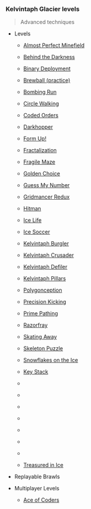 ### Kelvintaph Glacier levels

> Advanced techniques

+ Levels
    + [Almost Perfect Minefield](510-Almost_Perfect_Minefield/)
    + [Behind the Darkness](507-Behind_the_Darkness/)
    + [Binary Deployment](495-Binary_Deployment/)
    + [Brewball (practice)](487-Brewball/)
    + [Bombing Run](489-Bombing_Run/)
    + [Circle Walking](483-Circle_Walking/)
    + [Coded Orders](496-Coded_Orders/)
    + [Darkhopper](506-Darkhopper/)
    + [Form Up!](501-Form_Up!/)
    + [Fractalization](490-Fractalization/)
    + [Fragile Maze](511-Fragile_Maze/)
    + [Golden Choice](504-Golden_Choice/)
    + [Guess My Number](503-Guess_My_Number/)
    + [Gridmancer Redux](502-Gridmancer_Redux/)
    + [Hitman](505-Hitman/)
    + [Ice Life](488-Ice_Life/)
    + [Ice Soccer](486-Ice_Soccer/)
    + [Kelvintaph Burgler](498-Kelvintaph_Burgler/)
    + [Kelvintaph Crusader](497-Kelvintaph_Crusader/)
    + [Kelvintaph Defiler](499-Kelvintaph_Defiler/)
    + [Kelvintaph Pillars](494-Kelvintaph_Pillars/)
    + [Polygonception](493-Polygonception/)
    + [Precision Kicking](492-Precision_Kicking/)
    + [Prime Pathing](500-Prime_Pathing/)
    + [Razorfray](491-Razorfray/)
    + [Skating Away](484-Skating_Away/)
    + [Skeleton Puzzle](508-Skeleton_Puzzle/)
    + [Snowflakes on the Ice](485-Snowflakes_on_the_Ice/)

    + [Key Stack](513-Key_Stack/)
    + [](514-/)
    + [](515-/)
    + [](516-/)
    + [](517-/)
    + [](518-/)
    + [](519-/)
    + [](520-/)
    + [Treasured in Ice](512-Treasured_in_Ice/)

+ Replayable Brawls

+ Multiplayer Levels
    + [Ace of Coders](509-Ace_of_Coders/)
